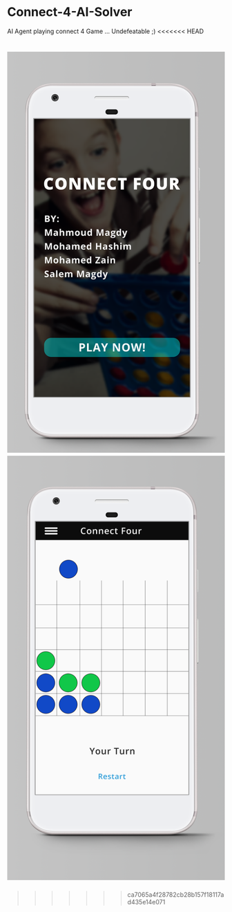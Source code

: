 # Connect-4-AI-Solver
AI Agent playing connect 4 Game ... Undefeatable ;) 
<<<<<<< HEAD

![screenshot here](/screen-1.png) ![screenshot here](/screen-2.png)
=======
>>>>>>> ca7065a4f28782cb28b157f18117ad435e14e071
